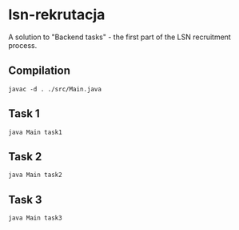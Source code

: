 # lsn-rekrutacja
A solution to "Backend tasks" - the first part of the LSN recruitment process.

## Compilation
```
javac -d . ./src/Main.java
```

## Task 1
```
java Main task1
```
## Task 2
```
java Main task2
```
## Task 3
```
java Main task3
```
